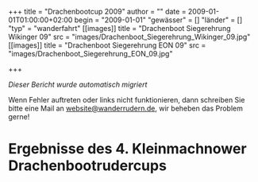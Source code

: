 +++
title = "Drachenbootcup 2009"
author = ""
date = 2009-01-01T01:00:00+02:00
begin = "2009-01-01"
"gewässer" = []
"länder" = []
"typ" = "wanderfahrt"
[[images]]
title = "Drachenboot Siegerehrung Wikinger 09"
src = "images/Drachenboot_Siegerehrung_Wikinger_09.jpg"
[[images]]
title = "Drachenboot Siegerehrung EON 09"
src = "images/Drachenboot_Siegerehrung_EON_09.jpg"

+++


*Dieser Bericht wurde automatisch migriert*

Wenn Fehler auftreten oder links nicht funktionieren, dann schreiben Sie bitte eine Mail an website@wanderrudern.de, wir beheben das Problem gerne!



# Ergebnisse des 4. Kleinmachnower Drachenbootrudercups


